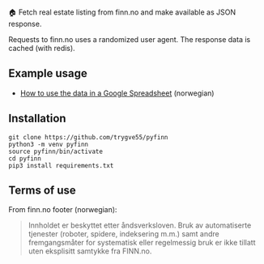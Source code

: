 🏠 Fetch real estate listing from finn.no and make available as JSON response.

Requests to finn.no uses a randomized user agent. The response data is cached (with redis).

## Example usage
- [How to use the data in a Google Spreadsheet](https://medium.com/@nikolaik/samle-boligannonser-fra-finn-no-i-et-regneark-med-google-sheets-d0e4fd2ae19f) (norwegian)

## Installation

    git clone https://github.com/trygve55/pyfinn
    python3 -m venv pyfinn
    source pyfinn/bin/activate
    cd pyfinn
    pip3 install requirements.txt


## Terms of use
From finn.no footer (norwegian):
> Innholdet er beskyttet etter åndsverksloven. Bruk av automatiserte tjenester (roboter, spidere, indeksering m.m.) samt andre fremgangsmåter for systematisk eller regelmessig bruk er ikke tillatt uten eksplisitt samtykke fra FINN.no.
